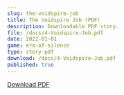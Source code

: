 ```yaml
---
slug: the-voidspire-job
title: The Voidspire Job (PDF)
description: Downloadable PDF story.
file: /docs/4-Voidspire-Job.pdf
date: 2022-01-01
game: era-of-silence
type: story-pdf
download: /docs/4-Voidspire-Job.pdf
published: true
---
```


[Download PDF](/docs/4-Voidspire-Job.pdf)

